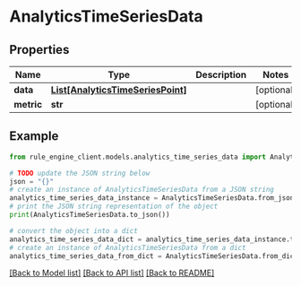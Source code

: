 # AnalyticsTimeSeriesData


## Properties

Name | Type | Description | Notes
------------ | ------------- | ------------- | -------------
**data** | [**List[AnalyticsTimeSeriesPoint]**](AnalyticsTimeSeriesPoint.md) |  | [optional] 
**metric** | **str** |  | [optional] 

## Example

```python
from rule_engine_client.models.analytics_time_series_data import AnalyticsTimeSeriesData

# TODO update the JSON string below
json = "{}"
# create an instance of AnalyticsTimeSeriesData from a JSON string
analytics_time_series_data_instance = AnalyticsTimeSeriesData.from_json(json)
# print the JSON string representation of the object
print(AnalyticsTimeSeriesData.to_json())

# convert the object into a dict
analytics_time_series_data_dict = analytics_time_series_data_instance.to_dict()
# create an instance of AnalyticsTimeSeriesData from a dict
analytics_time_series_data_from_dict = AnalyticsTimeSeriesData.from_dict(analytics_time_series_data_dict)
```
[[Back to Model list]](../README.md#documentation-for-models) [[Back to API list]](../README.md#documentation-for-api-endpoints) [[Back to README]](../README.md)


